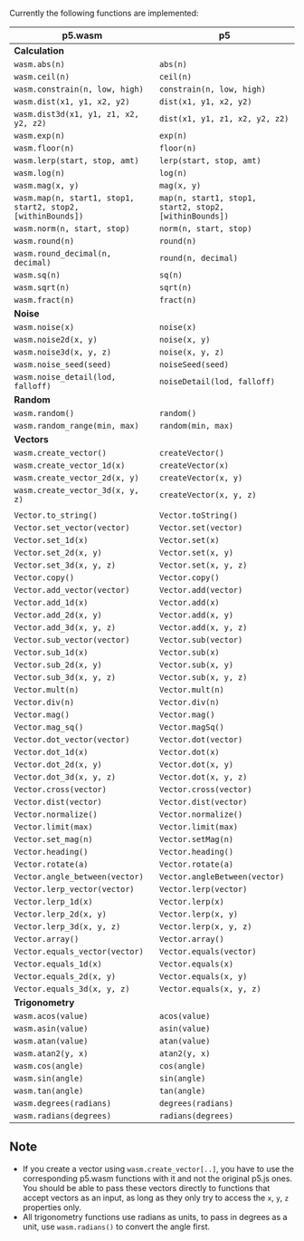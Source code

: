 Currently the following functions are implemented:

| p5.wasm                               | p5                             |
| ------------------------------------- |--------------------------------|
| **Calculation**                       |                                |
| `wasm.abs(n)`                         | `abs(n)`                       |
| `wasm.ceil(n)`                        | `ceil(n)`                      |
| `wasm.constrain(n, low, high)`        | `constrain(n, low, high)`      |
| `wasm.dist(x1, y1, x2, y2)`           | `dist(x1, y1, x2, y2)`         |
| `wasm.dist3d(x1, y1, z1, x2, y2, z2)` | `dist(x1, y1, z1, x2, y2, z2)` |
| `wasm.exp(n)`                         | `exp(n)`                       |
| `wasm.floor(n)`                       | `floor(n)`                     |
| `wasm.lerp(start, stop, amt)`         | `lerp(start, stop, amt)`       |
| `wasm.log(n)`                         | `log(n)`                       |
| `wasm.mag(x, y)`                      | `mag(x, y)`                    |
| `wasm.map(n, start1, stop1, start2, stop2, [withinBounds])` | `map(n, start1, stop1, start2, stop2, [withinBounds])` |
| `wasm.norm(n, start, stop)`           | `norm(n, start, stop)`         |
| `wasm.round(n)`                       | `round(n)`                     |
| `wasm.round_decimal(n, decimal)`      | `round(n, decimal)`            |
| `wasm.sq(n)`                          | `sq(n)`                        |
| `wasm.sqrt(n)`                        | `sqrt(n)`                      |
| `wasm.fract(n)`                       | `fract(n)`                     |
| **Noise**                             |                                |
| `wasm.noise(x)`                       | `noise(x)`                     |
| `wasm.noise2d(x, y)`                  | `noise(x, y)`                  |
| `wasm.noise3d(x, y, z)`               | `noise(x, y, z)`               |
| `wasm.noise_seed(seed)`               | `noiseSeed(seed)`              |
| `wasm.noise_detail(lod, falloff)`     | `noiseDetail(lod, falloff)`    |
| **Random**                            |                                |
| `wasm.random()`                       | `random()`                     |
| `wasm.random_range(min, max)`         | `random(min, max)`             |
| **Vectors**                           |                                |
| `wasm.create_vector()`                | `createVector()`               |
| `wasm.create_vector_1d(x)`            | `createVector(x)`              |
| `wasm.create_vector_2d(x, y)`         | `createVector(x, y)`           |
| `wasm.create_vector_3d(x, y, z)`      | `createVector(x, y, z)`        |
|                                       |                                |
| `Vector.to_string()`                  | `Vector.toString()`            |
| `Vector.set_vector(vector)`           | `Vector.set(vector)`           |
| `Vector.set_1d(x)`                    | `Vector.set(x)`                |
| `Vector.set_2d(x, y)`                 | `Vector.set(x, y)`             |
| `Vector.set_3d(x, y, z)`              | `Vector.set(x, y, z)`          |
| `Vector.copy()`                       | `Vector.copy()`                |
| `Vector.add_vector(vector)`           | `Vector.add(vector)`           |
| `Vector.add_1d(x)`                    | `Vector.add(x)`                |
| `Vector.add_2d(x, y)`                 | `Vector.add(x, y)`             |
| `Vector.add_3d(x, y, z)`              | `Vector.add(x, y, z)`          |
| `Vector.sub_vector(vector)`           | `Vector.sub(vector)`           |
| `Vector.sub_1d(x)`                    | `Vector.sub(x)`                |
| `Vector.sub_2d(x, y)`                 | `Vector.sub(x, y)`             |
| `Vector.sub_3d(x, y, z)`              | `Vector.sub(x, y, z)`          |
| `Vector.mult(n)`                      | `Vector.mult(n)`               |
| `Vector.div(n)`                       | `Vector.div(n)`                |
| `Vector.mag()`                        | `Vector.mag()`                 |
| `Vector.mag_sq()`                     | `Vector.magSq()`               |
| `Vector.dot_vector(vector)`           | `Vector.dot(vector)`           |
| `Vector.dot_1d(x)`                    | `Vector.dot(x)`                |
| `Vector.dot_2d(x, y)`                 | `Vector.dot(x, y)`             |
| `Vector.dot_3d(x, y, z)`              | `Vector.dot(x, y, z)`          |
| `Vector.cross(vector)`                | `Vector.cross(vector)`         |
| `Vector.dist(vector)`                 | `Vector.dist(vector)`          |
| `Vector.normalize()`                  | `Vector.normalize()`           |
| `Vector.limit(max)`                   | `Vector.limit(max)`            |
| `Vector.set_mag(n)`                   | `Vector.setMag(n)`             |
| `Vector.heading()`                    | `Vector.heading()`             |
| `Vector.rotate(a)`                    | `Vector.rotate(a)`             |
| `Vector.angle_between(vector)`        | `Vector.angleBetween(vector)`  |
| `Vector.lerp_vector(vector)`          | `Vector.lerp(vector)`          |
| `Vector.lerp_1d(x)`                   | `Vector.lerp(x)`               |
| `Vector.lerp_2d(x, y)`                | `Vector.lerp(x, y)`            |
| `Vector.lerp_3d(x, y, z)`             | `Vector.lerp(x, y, z)`         |
| `Vector.array()`                      | `Vector.array()`               |
| `Vector.equals_vector(vector)`        | `Vector.equals(vector)`        |
| `Vector.equals_1d(x)`                 | `Vector.equals(x)`             |
| `Vector.equals_2d(x, y)`              | `Vector.equals(x, y)`          |
| `Vector.equals_3d(x, y, z)`           | `Vector.equals(x, y, z)`       |
| **Trigonometry**                                                       |
| `wasm.acos(value)`                    | `acos(value)`                  |
| `wasm.asin(value)`                    | `asin(value)`                  |
| `wasm.atan(value)`                    | `atan(value)`                  |
| `wasm.atan2(y, x)`                    | `atan2(y, x)`                  |
| `wasm.cos(angle)`                     | `cos(angle)`                   |
| `wasm.sin(angle)`                     | `sin(angle)`                   |
| `wasm.tan(angle)`                     | `tan(angle)`                   |
| `wasm.degrees(radians)`               | `degrees(radians)`             |
| `wasm.radians(degrees)`               | `radians(degrees)`             |


## Note
* If you create a vector using `wasm.create_vector[..]`, you have to use the corresponding p5.wasm functions with it and not the original p5.js ones. You should be able to pass these vectors directly to functions that accept vectors as an input, as long as they only try to access the `x`, `y`, `z` properties only.
* All trigonometry functions use radians as units, to pass in degrees as a unit, use `wasm.radians()` to convert the angle first.